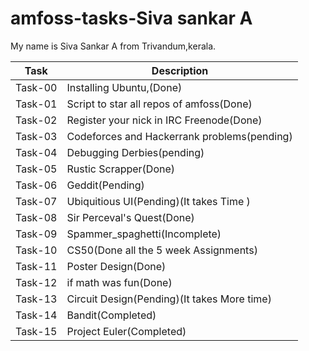# amfoss-tasks-Siva sankar A
My name is Siva Sankar A from Trivandum,kerala.

|Task	    | Description                                 |
|---------|---------------------------------------------|
|Task-00  | Installing Ubuntu,(Done)          |
|Task-01  | Script to star all repos of amfoss(Done)    |
|Task-02	| Register your nick in IRC Freenode(Done)    |
|Task-03	| Codeforces and Hackerrank problems(pending) |
|Task-04  | Debugging Derbies(pending)                  |
|Task-05	| Rustic Scrapper(Done)                       |
|Task-06	| Geddit(Pending)                             |
|Task-07	| Ubiquitious UI(Pending)(It takes Time )     |
|Task-08	| Sir Perceval's Quest(Done)                  |
|Task-09	| Spammer_spaghetti(Incomplete)               |
|Task-10	| CS50(Done all the 5 week Assignments)       |
|Task-11	| Poster Design(Done)                         |
|Task-12	| if math was fun(Done)                       |
|Task-13  | Circuit Design(Pending)(It takes More time) |
|Task-14  | Bandit(Completed)                           |
|Task-15  | Project Euler(Completed)                    |
